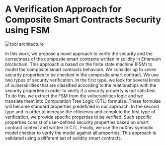# A Verification Approach for Composite Smart Contracts Security using FSM
![tool architecture]([https://github.com/Smart-Contracts-Verification/A-Verification-Approach-for-Composite-Smart-Contracts-Security-using-FSM/issues/3#issue-1297658767])

In this work, we propose a novel approach to verify the security and the correctness of the composite smart contracts written in solidity in Ethereum blockchain. This approach is based on the finite state machine (FSM) to model the composite smart contracts behaviors. We consider up to seven security properties to be checked in the composite smart contract. We use two types of security verification. In the first type, we look for several kinds of vulnerabilities that are classified according to the relationships with the security properties in order to verify if a security property is not satisfied. To do this, we extract the FSM from the vulnerabilities logic and we translate them into Computation Tree Logic (CTL) formulae. These formulae will become standard properties predefined in our approach. In the second type and in order to increase the efficiency and complete the first type of verification, we provide specific properties to be verified. Such specific properties  consist of user-defined security properties based on smart contract context and written in CTL. Finally, we use the nuXmv symbolic model checker to verify the model against all properties. This approach is validated using a different set of solidity smart contracts.
